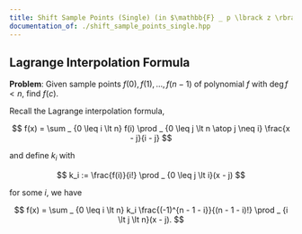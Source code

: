 ```yaml
---
title: Shift Sample Points (Single) (in $\mathbb{F} _ p \lbrack z \rbrack$)
documentation_of: ./shift_sample_points_single.hpp
---
```


## Lagrange Interpolation Formula

**Problem**: Given sample points $f(0), f(1), \dots ,f(n - 1)$ of polynomial $f$ with $\deg f \lt n$, find $f(c)$.

Recall the Lagrange interpolation formula,

$$
f(x) = \sum _ {0 \leq i \lt n} f(i) \prod _ {0 \leq j \lt n \atop j \neq i} \frac{x - j}{i - j}
$$

and define $k_i$ with

$$
k_i := \frac{f(i)}{i!} \prod _ {0 \leq j \lt i}(x - j)
$$

for some $i$, we have

$$
f(x) = \sum _ {0 \leq i \lt n} k_i \frac{(-1)^{n - 1 - i}}{(n - 1 - i)!} \prod _ {i \lt j \lt n}(x - j).
$$